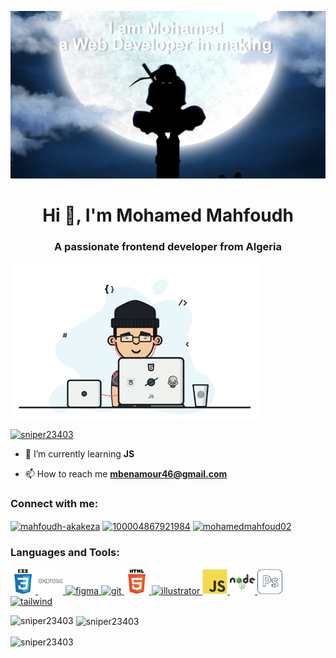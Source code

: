 ![MasterHead](./banner.png)
<h1 align="center">Hi 👋, I'm Mohamed Mahfoudh</h1>
<h3 align="center">A passionate frontend developer from Algeria</h3>
<img align="center" alt="Coding" width="400" src="./web-developer-chilling.gif">

<p align="left"> <a href="https://github.com/ryo-ma/github-profile-trophy"><img src="https://github-profile-trophy.vercel.app/?username=sniper23403" alt="sniper23403" /></a> </p>

- 🌱 I’m currently learning **JS**

- 📫 How to reach me **mbenamour46@gmail.com**

<h3 align="left">Connect with me:</h3>
<p align="left">
<a href="https://linkedin.com/in/mahfoudh-akakeza" target="blank"><img align="center" src="https://raw.githubusercontent.com/rahuldkjain/github-profile-readme-generator/master/src/images/icons/Social/linked-in-alt.svg" alt="mahfoudh-akakeza" height="30" width="40" /></a>
<a href="https://fb.com/100004867921984" target="blank"><img align="center" src="https://raw.githubusercontent.com/rahuldkjain/github-profile-readme-generator/master/src/images/icons/Social/facebook.svg" alt="100004867921984" height="30" width="40" /></a>
<a href="https://instagram.com/mohamedmahfoud02" target="blank"><img align="center" src="https://raw.githubusercontent.com/rahuldkjain/github-profile-readme-generator/master/src/images/icons/Social/instagram.svg" alt="mohamedmahfoud02" height="30" width="40" /></a>
</p>

<h3 align="left">Languages and Tools:</h3>
<p align="left"> <a href="https://www.w3schools.com/css/" target="_blank" rel="noreferrer"> <img src="https://raw.githubusercontent.com/devicons/devicon/master/icons/css3/css3-original-wordmark.svg" alt="css3" width="40" height="40"/> </a> <a href="https://expressjs.com" target="_blank" rel="noreferrer"> <img src="https://raw.githubusercontent.com/devicons/devicon/master/icons/express/express-original-wordmark.svg" alt="express" width="40" height="40"/> </a> <a href="https://www.figma.com/" target="_blank" rel="noreferrer"> <img src="https://www.vectorlogo.zone/logos/figma/figma-icon.svg" alt="figma" width="40" height="40"/> </a> <a href="https://git-scm.com/" target="_blank" rel="noreferrer"> <img src="https://www.vectorlogo.zone/logos/git-scm/git-scm-icon.svg" alt="git" width="40" height="40"/> </a> <a href="https://www.w3.org/html/" target="_blank" rel="noreferrer"> <img src="https://raw.githubusercontent.com/devicons/devicon/master/icons/html5/html5-original-wordmark.svg" alt="html5" width="40" height="40"/> </a> <a href="https://www.adobe.com/in/products/illustrator.html" target="_blank" rel="noreferrer"> <img src="https://www.vectorlogo.zone/logos/adobe_illustrator/adobe_illustrator-icon.svg" alt="illustrator" width="40" height="40"/> </a> <a href="https://developer.mozilla.org/en-US/docs/Web/JavaScript" target="_blank" rel="noreferrer"> <img src="https://raw.githubusercontent.com/devicons/devicon/master/icons/javascript/javascript-original.svg" alt="javascript" width="40" height="40"/> </a> <a href="https://nodejs.org" target="_blank" rel="noreferrer"> <img src="https://raw.githubusercontent.com/devicons/devicon/master/icons/nodejs/nodejs-original-wordmark.svg" alt="nodejs" width="40" height="40"/> </a> <a href="https://www.photoshop.com/en" target="_blank" rel="noreferrer"> <img src="https://raw.githubusercontent.com/devicons/devicon/master/icons/photoshop/photoshop-line.svg" alt="photoshop" width="40" height="40"/> </a> <a href="https://tailwindcss.com/" target="_blank" rel="noreferrer"> <img src="https://www.vectorlogo.zone/logos/tailwindcss/tailwindcss-icon.svg" alt="tailwind" width="40" height="40"/> </a> </p>

<p><img align="left" src="https://github-readme-stats.vercel.app/api/top-langs?username=sniper23403&show_icons=true&locale=en&layout=compact" alt="sniper23403" /></p>

<p>&nbsp;<img align="center" src="https://github-readme-stats.vercel.app/api?username=sniper23403&show_icons=true&locale=en" alt="sniper23403" /></p>

<p><img align="center" src="https://github-readme-streak-stats.herokuapp.com/?user=sniper23403&" alt="sniper23403" /></p>
